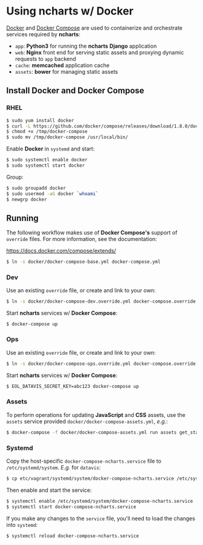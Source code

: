 # Using ncharts w/ Docker

[Docker](https://www.docker.com/) and [Docker Compose](https://docs.docker.com/compose/) are used to containerize and orchestrate services required by **ncharts**:

- `app`: **Python3** for running the **ncharts** **Django** application
- `web`: **Nginx** front end for serving static assets and proxying dynamic requests to `app` backend
- `cache`: **memcached** application cache
- `assets`: **bower** for managing static assets

## Install Docker and Docker Compose

### RHEL

```sh
$ sudo yum install docker
$ curl -L https://github.com/docker/compose/releases/download/1.8.0/docker-compose-`uname -s`-`uname -m` > /tmp/docker-compose
$ chmod +x /tmp/docker-compose
$ sudo mv /tmp/docker-compose /usr/local/bin/
```

Enable **Docker** in `systemd` and start:

```sh
$ sudo systemctl enable docker
$ sudo systemctl start docker
```

Group:

```sh
$ sudo groupadd docker
$ sudo usermod -aG docker `whoami`
$ newgrp docker
```

## Running

The following workflow makes use of **Docker Compose's** support of `override` files. For more information, see the documentation:

<https://docs.docker.com/compose/extends/>

```sh
$ ln -s docker/docker-compose-base.yml docker-compose.yml
```

### Dev

Use an existing `override` file, or create and link to your own:

```sh
$ ln -s docker/docker-compose-dev.override.yml docker-compose.override.yml
```

Start **ncharts** services w/ **Docker Compose**:

```
$ docker-compose up
```

### Ops

Use an existing `override` file, or create and link to your own:

```sh
$ ln -s docker/docker-compose-ops.override.yml docker-compose.override.yml
```

Start **ncharts** services w/ **Docker Compose**:

```sh
$ EOL_DATAVIS_SECRET_KEY=abc123 docker-compose up
```

### Assets

To perform operations for updating **JavaScript** and **CSS** assets, use the `assets` service provided `docker/docker-compose-assets.yml`, *e.g.*:

```sh
$ docker-compose -f docker/docker-compose-assets.yml run assets get_static_files.sh
```

### Systemd

Copy the host-specific `docker-compose-ncharts.service` file to `/etc/systemd/system`. *E.g.* for `datavis`:

```sh
$ cp etc/vagrant/systemd/system/docker-compose-ncharts.service /etc/systemd/system
```

Then enable and start the service:

```sh
$ systemctl enable /etc/systemd/system/docker-compose-ncharts.service
$ systemctl start docker-compose-ncharts.service
```

If you make any changes to the `service` file, you'll need to load the changes into `systemd`:

```sh
$ systemctl reload docker-compose-ncharts.service
```

